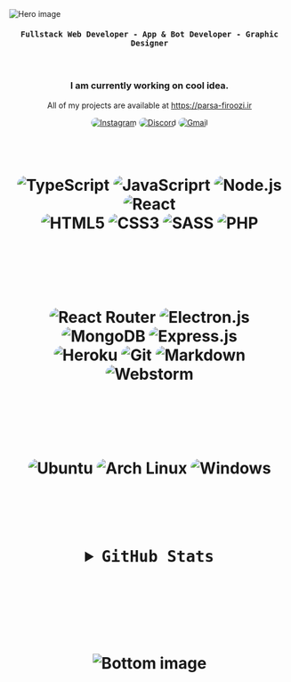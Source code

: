 <img src="https://cdn.discordapp.com/attachments/776425421968244768/881109192331624448/hero-svg.png" alt="Hero image">

<div align="center">
    <h4 align="center"><samp> Fullstack Web Developer - App & Bot Developer - Graphic Designer </samp></h4>
</div>

<br>

<h3 align="center">
   I am currently working on cool idea.
</h3>

<p align="center">
    All of my projects are available at <a href="https://parsa-firoozi.ir" target="_follow" title="parsa firoozi">https://parsa-firoozi.ir</a>
</p>

<p align="center">
    <a href="https://instagram.com/hello_im_parsa"><img src="https://img.shields.io/badge/Instagram-0D1117?style=for-the-badge&logo=instagram&logoColor=e92e2e" style="border-radius:15px" alt="Instagram"></a>
    <a href="https://discord.com/invite/RUrks4JqW6"><img src="https://img.shields.io/badge/Discord-0D1117?style=for-the-badge&logo=discord&logoColor=e92e2e" style="border-radius:15px" alt="Discord"></a>
    <a href="mailto:parsa.hastam20@gmail.com"><img src="https://img.shields.io/badge/Gmail-0D1117?style=for-the-badge&logo=gmail&logoColor=e92e2e" alt="Gmail" style="border-radius:15px"></a>
</p>

<br><br>

<h1 align="center"Programming Language</h1>

<div align="center">
    <img src="https://img.shields.io/badge/TypeScript-0D1117?style=for-the-badge&logo=typescript&logoColor=e92e2e" alt="TypeScript"  style="border-radius:15px"/>
    <img src="https://img.shields.io/badge/JavaScript-0D1117?style=for-the-badge&logo=javascript&logoColor=e92e2e" alt="JavaScriprt" style="border-radius:15px"/>
    <img src="https://img.shields.io/badge/Node.js-0D1117?style=for-the-badge&logo=node.js&logoColor=e92e2e" alt="Node.js"  style="border-radius:15px"/>
    <img src="https://img.shields.io/badge/React-0D1117?style=for-the-badge&logo=react&logoColor=e92e2e" alt="React"  style="border-radius:15px"/>
    <br/>
    <img src="https://img.shields.io/badge/HTML5-0D1117?style=for-the-badge&logo=html5&logoColor=e92e2e" alt="HTML5"  style="border-radius:15px"/>
    <img src="https://img.shields.io/badge/CSS3-0D1117?style=for-the-badge&logo=css3&logoColor=e92e2e" alt="CSS3"  style="border-radius:15px"/>
    <img src="https://img.shields.io/badge/Sass-0D1117?style=for-the-badge&logo=sass&logoColor=e92e2e" alt="SASS"  style="border-radius:15px"/>
    <img src="https://img.shields.io/badge/PHP-0D1117?style=for-the-badge&logo=php&logoColor=e92e2e" alt="PHP"  style="border-radius:15px"/>
</div>

<br><br>

<h1 align="center"Tool And Technology</h1>

<div align="center">
    <img src="https://img.shields.io/badge/React_Router-0D1117?style=for-the-badge&logo=react-router&logoColor=e92e2e" alt="React Router"  style="border-radius:15px"/>
    <img src="https://img.shields.io/badge/Electron.js-0D1117.svg?style=for-the-badge&logo=electron&logoColor=e92e2e" alt="Electron.js"  style="border-radius:15px"/>
    <img src="https://img.shields.io/badge/MongoDB-0D1117?style=for-the-badge&logo=mongodb&logoColor=e92e2e" alt="MongoDB" style="border-radius:15px"/>
    <img src="https://img.shields.io/badge/Express.js-0D1117.svg?style=for-the-badge&logo=express&logoColor=e92e2e" alt="Express.js"  style="border-radius:15px"/>
    <br/>
    <img src="https://img.shields.io/badge/Heroku-0D1117?style=for-the-badge&logo=heroku&logoColor=e92e2e" alt="Heroku"  style="border-radius:15px"/>
    <img src="https://img.shields.io/badge/git-0D1117.svg?style=for-the-badge&logo=git&logoColor=e92e2e" alt="Git"  style="border-radius:15px"/>
    <img src="https://img.shields.io/badge/Markdown-0D1117?style=for-the-badge&logo=markdown&logoColor=e92e2e" alt="Markdown"  style="border-radius:15px"/>
    <img src="https://img.shields.io/badge/Webstorm-0D1117.svg?&style=for-the-badge&logo=webstorm&logoColor=e92e2e" alt="Webstorm" style="border-radius:15px"/>
</div>

<br><br>

<h1 align="center"Operating System</h1>

<p align="center">
  <img src="https://img.shields.io/badge/Ubuntu-0D1117?style=for-the-badge&logo=ubuntu&logoColor=e92e2e" alt="Ubuntu"  style="border-radius:15px"/>
  <img src="https://img.shields.io/badge/Arch_Linux-0D1117?style=for-the-badge&logo=arch-linux&logoColor=e92e2e" alt="Arch Linux"  style="border-radius:15px"/>
  <img src="https://img.shields.io/badge/Windows-0D1117?style=for-the-badge&logo=windows&logoColor=e92e2e" alt="Windows"  style="border-radius:15px"/>
</p>

<br><br>

<details align="center">
    <summary align="center">
            <samp align="center">
                GitHub Stats
            </samp>
    </summary>
    <br/>
    <div align="center">
        <img align="center" src="https://github-readme-stats.vercel.app/api/top-langs/?username=im-parsa&langs_count=10&layout=compact&theme=react&hide_border=true&bg_color=0D1117&title_color=e92e2e&icon_color=e92e2e"  alt=""/>
    </div>
    <br/>
    <div align="center">
        <img align="center" src="https://github-readme-stats.vercel.app/api?username=im-parsa&theme=gruvbox_duo&show_icons=true&include_all_commits=true&count_private=true&theme=react&hide_border=true&bg_color=0D1117&title_color=e92e2e&icon_color=e92e2e"  alt=""/>
    </div>
    <br/>
    <div align="center">
        <img align="center" src="https://github-readme-streak-stats.herokuapp.com/?user=im-parsa&theme=gruvbox_duo&background=0D1117&hide_border=true&ring=e92e2e&currStreakLabel=e92e2e&sideNums=F84C4C&currStreakNum=ff7979&sideLabels=e92e2e"  alt=""/>
    </div>
    <br/>
    <div align="center">
        <img align="center" src="https://activity-graph.herokuapp.com/graph?username=im-parsa&custom_title=im-parsa's%20Contribution%20Graph&bg_color=0D1117&color=e92e2e&line=FFFFFF&point=e92e2e&hide_border=F84C4C"  alt=""/>     </a>
    </div>
</details>

<br/><br/>

<div align="center"> 
    <img align="center" src="https://discord.c99.nl/widget/theme-1/488958506280550402.png" alt=""/>
</div>

<br/>


<img src="https://cdn.discordapp.com/attachments/776425421968244768/881109188670001182/bottom-svg.png" alt="Bottom image">
